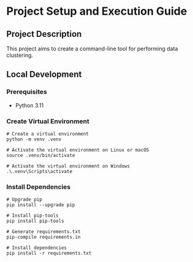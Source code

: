 # Project Setup and Execution Guide

## Project Description
<p>This project aims to create a command-line tool for performing data clustering.</p>

## Local Development

### Prerequisites
<ul><li>Python 3.11</li></ul>

### Create Virtual Environment

```
# Create a virtual environment
python -m venv .venv

# Activate the virtual environment on Linux or macOS
source .venv/bin/activate

# Activate the virtual environment on Windows
.\.venv\Scripts\activate
```
### Install Dependencies

```
# Upgrade pip
pip install --upgrade pip

# Install pip-tools
pip install pip-tools

# Generate requirements.txt
pip-compile requirements.in

# Install dependencies
pip install -r requirements.txt
```
